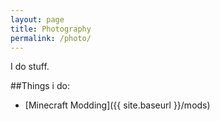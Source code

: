 ```yaml
---
layout: page
title: Photography
permalink: /photo/
---
```


I do stuff.

##Things i do:
* [Minecraft Modding]({{ site.baseurl }}/mods)